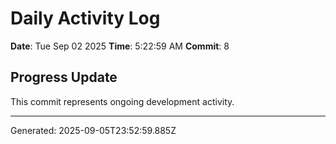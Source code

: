 # Daily Activity Log

**Date**: Tue Sep 02 2025
**Time**: 5:22:59 AM
**Commit**: 8

## Progress Update

This commit represents ongoing development activity.

---
Generated: 2025-09-05T23:52:59.885Z
